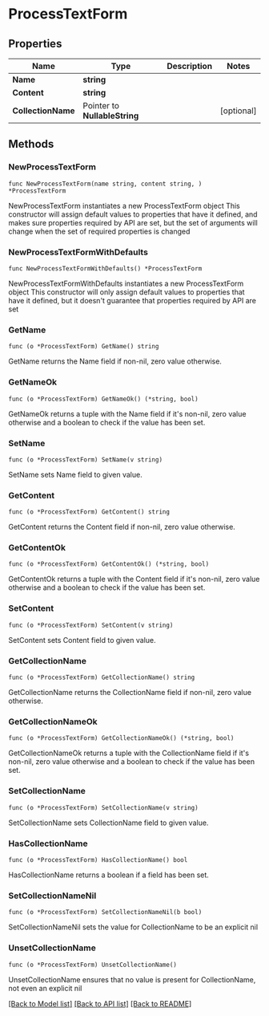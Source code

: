 # ProcessTextForm

## Properties

Name | Type | Description | Notes
------------ | ------------- | ------------- | -------------
**Name** | **string** |  | 
**Content** | **string** |  | 
**CollectionName** | Pointer to **NullableString** |  | [optional] 

## Methods

### NewProcessTextForm

`func NewProcessTextForm(name string, content string, ) *ProcessTextForm`

NewProcessTextForm instantiates a new ProcessTextForm object
This constructor will assign default values to properties that have it defined,
and makes sure properties required by API are set, but the set of arguments
will change when the set of required properties is changed

### NewProcessTextFormWithDefaults

`func NewProcessTextFormWithDefaults() *ProcessTextForm`

NewProcessTextFormWithDefaults instantiates a new ProcessTextForm object
This constructor will only assign default values to properties that have it defined,
but it doesn't guarantee that properties required by API are set

### GetName

`func (o *ProcessTextForm) GetName() string`

GetName returns the Name field if non-nil, zero value otherwise.

### GetNameOk

`func (o *ProcessTextForm) GetNameOk() (*string, bool)`

GetNameOk returns a tuple with the Name field if it's non-nil, zero value otherwise
and a boolean to check if the value has been set.

### SetName

`func (o *ProcessTextForm) SetName(v string)`

SetName sets Name field to given value.


### GetContent

`func (o *ProcessTextForm) GetContent() string`

GetContent returns the Content field if non-nil, zero value otherwise.

### GetContentOk

`func (o *ProcessTextForm) GetContentOk() (*string, bool)`

GetContentOk returns a tuple with the Content field if it's non-nil, zero value otherwise
and a boolean to check if the value has been set.

### SetContent

`func (o *ProcessTextForm) SetContent(v string)`

SetContent sets Content field to given value.


### GetCollectionName

`func (o *ProcessTextForm) GetCollectionName() string`

GetCollectionName returns the CollectionName field if non-nil, zero value otherwise.

### GetCollectionNameOk

`func (o *ProcessTextForm) GetCollectionNameOk() (*string, bool)`

GetCollectionNameOk returns a tuple with the CollectionName field if it's non-nil, zero value otherwise
and a boolean to check if the value has been set.

### SetCollectionName

`func (o *ProcessTextForm) SetCollectionName(v string)`

SetCollectionName sets CollectionName field to given value.

### HasCollectionName

`func (o *ProcessTextForm) HasCollectionName() bool`

HasCollectionName returns a boolean if a field has been set.

### SetCollectionNameNil

`func (o *ProcessTextForm) SetCollectionNameNil(b bool)`

 SetCollectionNameNil sets the value for CollectionName to be an explicit nil

### UnsetCollectionName
`func (o *ProcessTextForm) UnsetCollectionName()`

UnsetCollectionName ensures that no value is present for CollectionName, not even an explicit nil

[[Back to Model list]](../README.md#documentation-for-models) [[Back to API list]](../README.md#documentation-for-api-endpoints) [[Back to README]](../README.md)


